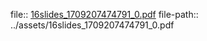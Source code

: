 file:: [16slides_1709207474791_0.pdf](../assets/16slides_1709207474791_0.pdf)
file-path:: ../assets/16slides_1709207474791_0.pdf
